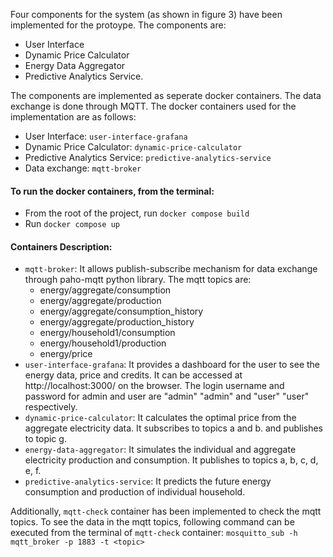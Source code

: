 Four components for the system (as shown in figure 3) have been implemented for the protoype. The components are: 
- User Interface
- Dynamic Price Calculator
- Energy Data Aggregator
- Predictive Analytics Service. 

The components are implemented as seperate docker containers. The data exchange is done through MQTT. The docker containers used for the implementation are as follows:
* User Interface: `user-interface-grafana`
* Dynamic Price Calculator: `dynamic-price-calculator`
* Predictive Analytics Service: `predictive-analytics-service`
* Data exchange: `mqtt-broker`

#### To run the docker containers, from the terminal:
- From the root of the project, run `docker compose build`
- Run `docker compose up`

#### Containers Description:
- `mqtt-broker`: It allows publish-subscribe mechanism for data exchange through paho-mqtt python library. The mqtt topics are:
    * energy/aggregate/consumption
    * energy/aggregate/production
    * energy/aggregate/consumption_history
    * energy/aggregate/production_history
    * energy/household1/consumption
    * energy/household1/production
    * energy/price
- `user-interface-grafana`: It provides a dashboard for the user to see the energy data, price and credits. It can be accessed at http://localhost:3000/ on the browser. The login username and password for admin and user are "admin" "admin" and "user" "user" respectively.
- `dynamic-price-calculator`: It calculates the optimal price from the aggregate electricity data. It subscribes to topics a and b. and publishes to topic g.
- `energy-data-aggregator`: It simulates the individual and aggregate electricity production and consumption. It publishes to topics a, b, c, d, e, f.
- `predictive-analytics-service`: It predicts the future energy consumption and production of individual household.

Additionally, `mqtt-check` container has been implemented to check the mqtt topics. To see the data in the mqtt topics, following command can be executed from the terminal of `mqtt-check` container:
`mosquitto_sub -h mqtt_broker -p 1883 -t <topic>`
